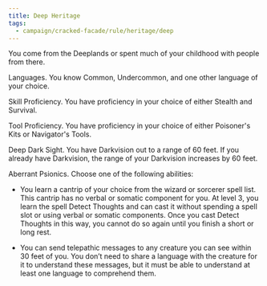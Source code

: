 ```yaml
---
title: Deep Heritage
tags:
  - campaign/cracked-facade/rule/heritage/deep
---
```


You come from the Deeplands or spent much of your childhood with people from there.

Languages. You know Common, Undercommon, and one other language of your choice.

Skill Proficiency. You have proficiency in your choice of either Stealth and Survival.

Tool Proficiency. You have proficiency in your choice of either Poisoner's Kits or Navigator's Tools.

Deep Dark Sight. You have Darkvision out to a range of 60 feet. If you already have Darkvision, the range of your Darkvision increases by 60 feet.

Aberrant Psionics. Choose one of the following abilities:

- You learn a cantrip of your choice from the wizard or sorcerer spell list. This cantrip has no verbal or somatic component for you. At level 3, you learn the spell Detect Thoughts and can cast it without spending a spell slot or using verbal or somatic components. Once you cast Detect Thoughts in this way, you cannot do so again until you finish a short or long rest.

- You can send telepathic messages to any creature you can see within 30 feet of you. You don’t need to share a language with the creature for it to understand these messages, but it must be able to understand at least one language to comprehend them.

